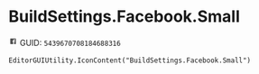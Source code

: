 # BuildSettings.Facebook.Small
![](/img/BuildSettings.Facebook.Small.png)
GUID: `5439670708184688316`
```
EditorGUIUtility.IconContent("BuildSettings.Facebook.Small")
```
